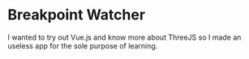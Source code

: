 # Breakpoint Watcher

I wanted to try out Vue.js and know more about ThreeJS so I made an useless app for the sole purpose of learning.
